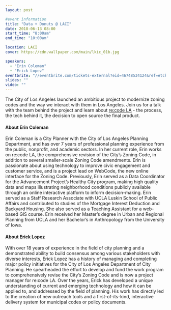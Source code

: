 ```yaml
---
layout: post

#event information
title: "Data + Donuts @ LACI"
date: 2018-06-13 08:00
start_time: "8:00am"
end_time: "10:00am"

location: LACI
cover: https://cdn.wallpaper.com/main/lkic_01b.jpg

speakers:
  - "Erin Coleman"
  - "Erick Lopez"
eventbrite: "//eventbrite.com/tickets-external?eid=46748534124&ref=etckt"
slides: ""
video: ""
---
```


The City of Los Angeles launched an ambitious project to modernize zoning codes and the way we interact with them in Los Angeles. Join us for a talk with the team behind the project and learn about [re:code LA](https://recode.la/) - the process, the tech behind it, the decision to open source the final product.

#### About Erin Coleman

Erin Coleman is a City Planner with the City of Los Angeles Planning Department, and has over 7 years of professional planning experience from the public, nonprofit, and academic sectors. In her current role, Erin works on re:code LA, the comprehensive revision of the City’s Zoning Code, in addition to several smaller-scale Zoning Code amendments. Erin is passionate about using technology to improve civic engagement and customer service, and is a project lead on WebCode, the new online interface for the Zoning Code. Previously, Erin served as a Data Coordinator for the Advancement Project’s Healthy City program, making high quality data and maps illustrating neighborhood conditions publicly available through an online interactive platform to inform decision-making. Erin served as a Staff Research Associate with UCLA Luskin School of Public Affairs and contributed to studies of the Mortgage Interest Deduction and Backyard Housing. She also served as a Teaching Assistant for a web-based GIS course. Erin received her Master’s degree in Urban and Regional Planning from UCLA and her Bachelor’s in Anthropology from the University of Iowa.

#### About Erick Lopez

With over 18 years of experience in the field of city planning and a demonstrated ability to build consensus among various stakeholders with diverse interests, Erick Lopez has a history of managing and completing major policy initiatives for the City of Los Angeles Department of City Planning. He spearheaded the effort to develop and fund the work program to comprehensively revise the City’s Zoning Code and is now a project manager for re:code LA. Over the years, Erick has developed a unique understanding of current and emerging technology and how it can be applied to, and addressed by the field of planning. His work has directly led to the creation of new outreach tools and a first-of-its-kind, interactive delivery system for municipal codes or policy documents.
